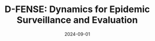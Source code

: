 ---
title: "D-FENSE: Dynamics for Epidemic Surveillance and Evaluation"
logo: "D-FENSE.png"
description: "This is a comprehensive database for dengue fever in Brazil, designed to support predictive modeling, visualization, and public health decision-making. The platform enables the analysis of epidemiological data, facilitating real-time assessment and forecasting of dengue outbreaks. Researchers and policymakers can use D-FENSE data and codes to study infection trends, evaluate intervention strategies, and improve disease surveillance."
date: 2024-09-01
website: "https://github.com/americocunhajr/D-FENSE"
github: "https://github.com/americocunhajr/D-FENSE"
docs: 
download: "https://github.com/americocunhajr/D-FENSE/zipball/main"
layout: none
collection: software
---